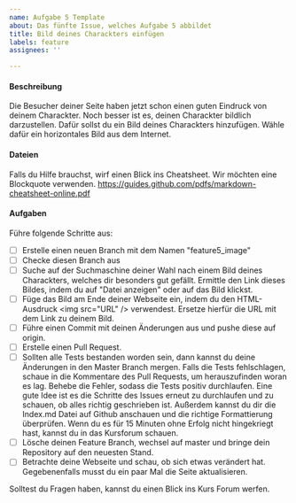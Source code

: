 ```yaml
---
name: Aufgabe 5 Template
about: Das fünfte Issue, welches Aufgabe 5 abbildet
title: Bild deines Charackters einfügen
labels: feature
assignees: ''

---
```


#### Beschreibung
Die Besucher deiner Seite haben jetzt schon einen guten Eindruck von deinem Charackter. Noch besser ist es, deinen Charackter bildlich darzustellen. Dafür sollst du ein Bild deines Charackters hinzufügen. Wähle dafür ein horizontales Bild aus dem Internet.

#### Dateien
Falls du Hilfe brauchst, wirf einen Blick ins Cheatsheet. Wir möchten eine Blockquote verwenden.
https://guides.github.com/pdfs/markdown-cheatsheet-online.pdf

#### Aufgaben
Führe folgende Schritte aus:
- [ ] Erstelle einen neuen Branch mit dem Namen "feature5_image"
- [ ] Checke diesen Branch aus
- [ ] Suche auf der Suchmaschine deiner Wahl nach einem Bild deines Charackters, welches dir besonders gut gefällt. Ermittle den Link dieses Bildes, indem du auf "Datei anzeigen" oder auf das Bild klickst.
- [ ] Füge das Bild am Ende deiner Webseite ein, indem du den HTML-Ausdruck  \<img src="URL" \/> verwendest. Ersetze hierfür die URL mit dem Link zu deinem Bild.
- [ ] Führe einen Commit mit deinen Änderungen aus und pushe diese auf origin.
- [ ] Erstelle einen Pull Request.
- [ ] Sollten alle Tests bestanden worden sein, dann kannst du deine Änderungen in den Master Branch mergen. Falls die Tests fehlschlagen, schaue in die Kommentare des Pull Requests, um herauszufinden woran es lag. Behebe die Fehler, sodass die Tests positiv durchlaufen. Eine gute Idee ist es die Schritte des Issues erneut zu durchlaufen und zu schauen, ob alles richtig geschrieben ist. Außerdem kannst du dir die Index.md Datei auf Github anschauen und die richtige Formattierung überprüfen. Wenn du es für 15 Minuten ohne Erfolg nicht hingekriegt hast, kannst du in das Kursforum schauen.
- [ ] Lösche deinen Feature Branch, wechsel auf master und bringe dein Repository auf den neuesten Stand.
- [ ] Betrachte deine Webseite und schau, ob sich etwas verändert hat. Gegebenenfalls musst du ein paar Mal die Seite aktualisieren.

Solltest du Fragen haben, kannst du einen Blick ins Kurs Forum werfen.



